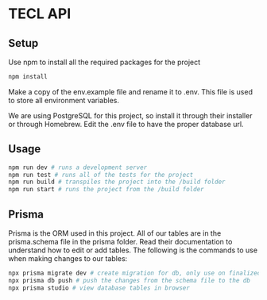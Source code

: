 # TECL API

## Setup

Use npm to install all the required packages for the project

```bash
npm install
```

Make a copy of the env.example file and rename it to .env. This file is used to store all environment variables.

We are using PostgreSQL for this project, so install it through their installer or through Homebrew. Edit the .env file to have the proper database url.

## Usage

```bash
npm run dev # runs a development server
npm run test # runs all of the tests for the project
npm run build # transpiles the project into the /build folder
npm run start # runs the project from the /build folder
```

## Prisma

Prisma is the ORM used in this project. All of our tables are in the prisma.schema file in the prisma folder. Read their documentation to understand how to edit or add tables. The following is the commands to use when making changes to our tables:

```bash
npx prisma migrate dev # create migration for db, only use on finalized changes
npx prisma db push # push the changes from the schema file to the db
npx prisma studio # view database tables in browser
```
